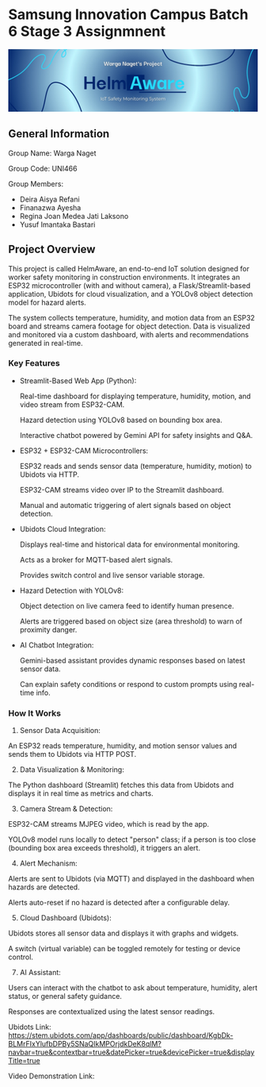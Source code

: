 # Samsung Innovation Campus Batch 6 Stage 3 Assignmnent
![Header](/HelmAware_Header.jpg)
## General Information
Group Name: Warga Naget

Group Code: UNI466

Group Members:
- Deira Aisya Refani
- Finanazwa Ayesha
- Regina Joan Medea Jati Laksono
- Yusuf Imantaka Bastari

## Project Overview
This project is called HelmAware, an end-to-end IoT solution designed for worker safety monitoring in construction environments. It integrates an ESP32 microcontroller (with and without camera), a Flask/Streamlit-based application, Ubidots for cloud visualization, and a YOLOv8 object detection model for hazard alerts.

The system collects temperature, humidity, and motion data from an ESP32 board and streams camera footage for object detection. Data is visualized and monitored via a custom dashboard, with alerts and recommendations generated in real-time.

### Key Features
- Streamlit-Based Web App (Python):

  Real-time dashboard for displaying temperature, humidity, motion, and video stream from ESP32-CAM.

  Hazard detection using YOLOv8 based on bounding box area.

  Interactive chatbot powered by Gemini API for safety insights and Q&A.

- ESP32 + ESP32-CAM Microcontrollers:

  ESP32 reads and sends sensor data (temperature, humidity, motion) to Ubidots via HTTP.

  ESP32-CAM streams video over IP to the Streamlit dashboard.

  Manual and automatic triggering of alert signals based on object detection.

- Ubidots Cloud Integration:

  Displays real-time and historical data for environmental monitoring.

  Acts as a broker for MQTT-based alert signals.

  Provides switch control and live sensor variable storage.

- Hazard Detection with YOLOv8:

  Object detection on live camera feed to identify human presence.

  Alerts are triggered based on object size (area threshold) to warn of proximity danger.

- AI Chatbot Integration:

  Gemini-based assistant provides dynamic responses based on latest sensor data.

  Can explain safety conditions or respond to custom prompts using real-time info.

### How It Works
1. Sensor Data Acquisition:

  An ESP32 reads temperature, humidity, and motion sensor values and sends them to Ubidots via HTTP POST.

2. Data Visualization & Monitoring:

  The Python dashboard (Streamlit) fetches this data from Ubidots and displays it in real time as metrics and charts.

3. Camera Stream & Detection:

  ESP32-CAM streams MJPEG video, which is read by the app.

  YOLOv8 model runs locally to detect "person" class; if a person is too close (bounding box area exceeds threshold), it triggers an alert.

4. Alert Mechanism:

  Alerts are sent to Ubidots (via MQTT) and displayed in the dashboard when hazards are detected.

  Alerts auto-reset if no hazard is detected after a configurable delay.

5. Cloud Dashboard (Ubidots):

  Ubidots stores all sensor data and displays it with graphs and widgets.

  A switch (virtual variable) can be toggled remotely for testing or device control.

7. AI Assistant:

  Users can interact with the chatbot to ask about temperature, humidity, alert status, or general safety guidance.

  Responses are contextualized using the latest sensor readings.

Ubidots Link: https://stem.ubidots.com/app/dashboards/public/dashboard/KgbDk-BLMrFIxYlufbDPBy5SNaQIkMPOrjdkDeK8qlM?navbar=true&contextbar=true&datePicker=true&devicePicker=true&displayTitle=true


Video Demonstration Link: 

